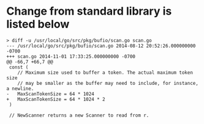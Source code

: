 Change from standard library is listed below
====

    > diff -u /usr/local/go/src/pkg/bufio/scan.go scan.go
    --- /usr/local/go/src/pkg/bufio/scan.go 2014-08-12 20:52:26.000000000 -0700
    +++ scan.go 2014-11-01 17:33:25.000000000 -0700
    @@ -66,7 +66,7 @@
     const (
        // Maximum size used to buffer a token. The actual maximum token size
        // may be smaller as the buffer may need to include, for instance, a newline.
    -   MaxScanTokenSize = 64 * 1024
    +   MaxScanTokenSize = 64 * 1024 * 2
     )

     // NewScanner returns a new Scanner to read from r.

